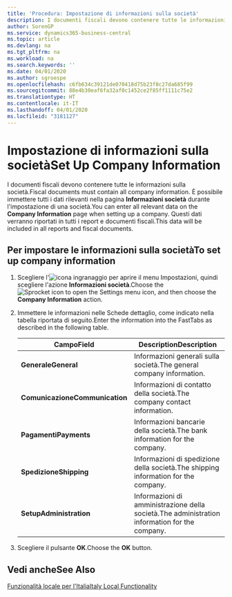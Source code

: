 ```yaml
---
title: 'Procedura: Impostazione di informazioni sulla società'
description: I documenti fiscali devono contenere tutte le informazioni sulla società. È possibile immettere tutti i dati rilevanti nella pagina Informazioni società durante l'impostazione di una società.
author: SorenGP
ms.service: dynamics365-business-central
ms.topic: article
ms.devlang: na
ms.tgt_pltfrm: na
ms.workload: na
ms.search.keywords: ''
ms.date: 04/01/2020
ms.author: sgroespe
ms.openlocfilehash: c6fb634c39121de070418d75b23f8c27da685f99
ms.sourcegitcommit: 88e4b30eaf6fa32af0c1452ce2f85ff1111c75e2
ms.translationtype: HT
ms.contentlocale: it-IT
ms.lasthandoff: 04/01/2020
ms.locfileid: "3181127"
---
```

# <a name="set-up-company-information"></a><span data-ttu-id="2a4d0-104">Impostazione di informazioni sulla società</span><span class="sxs-lookup"><span data-stu-id="2a4d0-104">Set Up Company Information</span></span>
<span data-ttu-id="2a4d0-105">I documenti fiscali devono contenere tutte le informazioni sulla società.</span><span class="sxs-lookup"><span data-stu-id="2a4d0-105">Fiscal documents must contain all company information.</span></span> <span data-ttu-id="2a4d0-106">È possibile immettere tutti i dati rilevanti nella pagina **Informazioni società** durante l'impostazione di una società.</span><span class="sxs-lookup"><span data-stu-id="2a4d0-106">You can enter all relevant data on the **Company Information** page when setting up a company.</span></span> <span data-ttu-id="2a4d0-107">Questi dati verranno riportati in tutti i report e documenti fiscali.</span><span class="sxs-lookup"><span data-stu-id="2a4d0-107">This data will be included in all reports and fiscal documents.</span></span>  

## <a name="to-set-up-company-information"></a><span data-ttu-id="2a4d0-108">Per impostare le informazioni sulla società</span><span class="sxs-lookup"><span data-stu-id="2a4d0-108">To set up company information</span></span>  

1.  <span data-ttu-id="2a4d0-109">Scegliere l'![icona ingranaggio per aprire il menu Impostazioni](../../media/ui-experience/settings_icon_small.png), quindi scegliere l'azione **Informazioni società**.</span><span class="sxs-lookup"><span data-stu-id="2a4d0-109">Choose the ![Sprocket icon to open the Settings menu](../../media/ui-experience/settings_icon_small.png) icon, and then choose the **Company Information** action.</span></span>
2.  <span data-ttu-id="2a4d0-110">Immettere le informazioni nelle Schede dettaglio, come indicato nella tabella riportata di seguito.</span><span class="sxs-lookup"><span data-stu-id="2a4d0-110">Enter the information into the FastTabs as described in the following table.</span></span>

    |<span data-ttu-id="2a4d0-111">Campo</span><span class="sxs-lookup"><span data-stu-id="2a4d0-111">Field</span></span>|<span data-ttu-id="2a4d0-112">Description</span><span class="sxs-lookup"><span data-stu-id="2a4d0-112">Description</span></span>|  
    |-------------|---------------------------------------|  
    |<span data-ttu-id="2a4d0-113">**Generale**</span><span class="sxs-lookup"><span data-stu-id="2a4d0-113">**General**</span></span>|<span data-ttu-id="2a4d0-114">Informazioni generali sulla società.</span><span class="sxs-lookup"><span data-stu-id="2a4d0-114">The general company information.</span></span>|  
    |<span data-ttu-id="2a4d0-115">**Comunicazione**</span><span class="sxs-lookup"><span data-stu-id="2a4d0-115">**Communication**</span></span>|<span data-ttu-id="2a4d0-116">Informazioni di contatto della società.</span><span class="sxs-lookup"><span data-stu-id="2a4d0-116">The company contact information.</span></span>|  
    |<span data-ttu-id="2a4d0-117">**Pagamenti**</span><span class="sxs-lookup"><span data-stu-id="2a4d0-117">**Payments**</span></span>|<span data-ttu-id="2a4d0-118">Informazioni bancarie della società.</span><span class="sxs-lookup"><span data-stu-id="2a4d0-118">The bank information for the company.</span></span>|  
    |<span data-ttu-id="2a4d0-119">**Spedizione**</span><span class="sxs-lookup"><span data-stu-id="2a4d0-119">**Shipping**</span></span>|<span data-ttu-id="2a4d0-120">Informazioni di spedizione della società.</span><span class="sxs-lookup"><span data-stu-id="2a4d0-120">The shipping information for the company.</span></span>|  
    |<span data-ttu-id="2a4d0-121">**Setup**</span><span class="sxs-lookup"><span data-stu-id="2a4d0-121">**Administration**</span></span>|<span data-ttu-id="2a4d0-122">Informazioni di amministrazione della società.</span><span class="sxs-lookup"><span data-stu-id="2a4d0-122">The administration information for the company.</span></span>|  

3.  <span data-ttu-id="2a4d0-123">Scegliere il pulsante **OK**.</span><span class="sxs-lookup"><span data-stu-id="2a4d0-123">Choose the **OK** button.</span></span>  

## <a name="see-also"></a><span data-ttu-id="2a4d0-124">Vedi anche</span><span class="sxs-lookup"><span data-stu-id="2a4d0-124">See Also</span></span>  
 [<span data-ttu-id="2a4d0-125">Funzionalità locale per l'Italia</span><span class="sxs-lookup"><span data-stu-id="2a4d0-125">Italy Local Functionality</span></span>](italy-local-functionality.md)   
